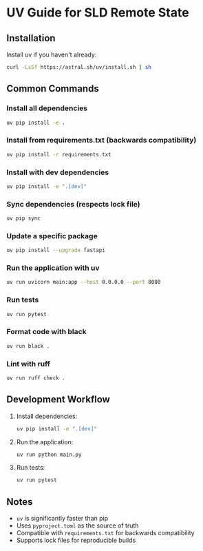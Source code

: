 # UV Guide for SLD Remote State

## Installation

Install uv if you haven't already:
```bash
curl -LsSf https://astral.sh/uv/install.sh | sh
```

## Common Commands

### Install all dependencies
```bash
uv pip install -e .
```

### Install from requirements.txt (backwards compatibility)
```bash
uv pip install -r requirements.txt
```

### Install with dev dependencies
```bash
uv pip install -e ".[dev]"
```

### Sync dependencies (respects lock file)
```bash
uv pip sync
```

### Update a specific package
```bash
uv pip install --upgrade fastapi
```

### Run the application with uv
```bash
uv run uvicorn main:app --host 0.0.0.0 --port 8080
```

### Run tests
```bash
uv run pytest
```

### Format code with black
```bash
uv run black .
```

### Lint with ruff
```bash
uv run ruff check .
```

## Development Workflow

1. Install dependencies:
   ```bash
   uv pip install -e ".[dev]"
   ```

2. Run the application:
   ```bash
   uv run python main.py
   ```

3. Run tests:
   ```bash
   uv run pytest
   ```

## Notes

- `uv` is significantly faster than pip
- Uses `pyproject.toml` as the source of truth
- Compatible with `requirements.txt` for backwards compatibility
- Supports lock files for reproducible builds
